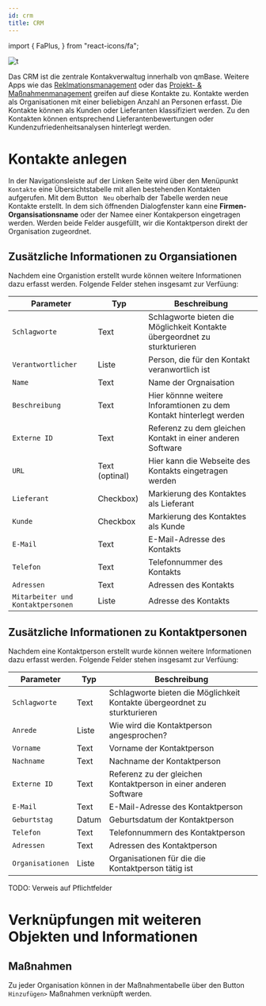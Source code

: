 ```yaml
---
id: crm
title: CRM
---
```


import {
  FaPlus,
} from "react-icons/fa";

![t](https://caqadmin.blob.core.windows.net/public-screenshots/All%20Integration%20Specs/Crm.png)

Das CRM ist die zentrale Kontakverwaltug innerhalb von qmBase. Weitere Apps wie das [Reklmationsmanagement](claim-management) oder das [Projekt- & Maßnahmenmanagement](projects-and-tasks) greifen auf diese Kontakte zu. Kontakte werden als Organisationen mit einer beliebigen Anzahl an Personen erfasst. Die Kontakte können als Kunden oder Lieferanten klassifiziert werden. Zu den Kontakten können entsprechend Lieferantenbewertungen oder Kundenzufriedenheitsanalysen hinterlegt werden.

# Kontakte anlegen

In der Navigationsleiste auf der Linken Seite wird über den Menüpunkt <code>Kontakte</code> eine Übersichtstabelle mit allen bestehenden Kontakten aufgerufen. Mit dem Button <code><FaPlus/> Neu</code> oberhalb der Tabelle werden neue Kontakte erstellt. In dem sich öffnenden Dialogfenster kann eine **Firmen-  Organsisationsname** oder der Namee einer Kontakperson eingetragen werden. Werden beide Felder ausgefüllt, wir die Kontaktperson direkt der Organisation zugeordnet.

## Zusätzliche Informationen zu Organsiationen

Nachdem eine Organistion erstellt wurde können weitere Informationen dazu erfasst werden. Folgende Felder stehen insgesamt zur Verfüung:

|Parameter|Typ|Beschreibung|
|---------|---|------------|
|<code>Schlagworte</code>|Text|Schlagworte bieten die Möglichkeit Kontakte übergeordnet zu sturkturieren| 
|<code>Verantwortlicher</code>|Liste|Person, die für den Kontakt veranwortlich ist|
|<code>Name</code>|Text|Name der Orgnaisation|
|<code>Beschreibung</code>|Text|Hier könnne weitere Inforamtionen zu dem Kontakt hinterlegt werden|
|<code>Externe ID</code>|Text|Referenz zu dem gleichen Kontakt in einer anderen Software|
|<code>URL</code>|Text (optinal)|Hier kann die Webseite des Kontakts eingetragen werden|
|<code>Lieferant</code>|Checkbox)|Markierung des Kontaktes als Lieferant|
|<code>Kunde</code>|Checkbox|Markierung des Kontaktes als Kunde|
|<code>E-Mail</code>|Text|E-Mail-Adresse des Kontakts|
|<code>Telefon</code>|Text|Telefonnummer des Kontakts|
|<code>Adressen</code>|Text|Adressen des Kontakts|
|<code>Mitarbeiter und Kontaktpersonen</code>|Liste|Adresse des Kontakts|

## Zusätzliche Informationen zu Kontaktpersonen 

Nachdem eine Kontaktperson erstellt wurde können weitere Informationen dazu erfasst werden. Folgende Felder stehen insgesamt zur Verfüung:

|Parameter|Typ|Beschreibung|
|---------|---|------------|
|<code>Schlagworte</code>|Text|Schlagworte bieten die Möglichkeit Kontakte übergeordnet zu sturkturieren| 
|<code>Anrede</code>|Liste|Wie wird die Kontaktperson angesprochen?|
|<code>Vorname</code>|Text|Vorname der Kontaktperson|
|<code>Nachname</code>|Text|Nachname der Kontaktperson|
|<code>Externe ID</code>|Text|Referenz zu der gleichen Kontaktperson in einer anderen Software|
|<code>E-Mail</code>|Text|E-Mail-Adresse des Kontaktperson|
|<code>Geburtstag</code>|Datum|Geburtsdatum der Kontaktperson|
|<code>Telefon</code>|Text|Telefonnummern des Kontaktperson|
|<code>Adressen</code>|Text|Adressen des Kontaktperson|
|<code>Organisationen</code>|Liste|Organisationen für die die Kontaktperson tätig ist|

TODO: Verweis auf Pflichtfelder

# Verknüpfungen mit weiteren Objekten und Informationen

## Maßnahmen
Zu jeder Organisation können in der Maßnahmentabelle über den Button <code><FaPlus/> Hinzufügen></code> Maßnahmen verknüpft werden. 

